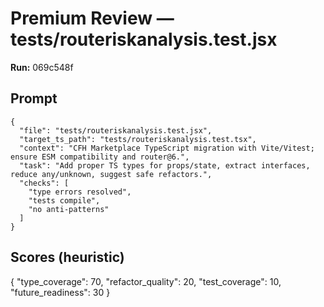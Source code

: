 # Premium Review — tests/routeriskanalysis.test.jsx

**Run:** 069c548f

## Prompt

```
{
  "file": "tests/routeriskanalysis.test.jsx",
  "target_ts_path": "tests/routeriskanalysis.test.tsx",
  "context": "CFH Marketplace TypeScript migration with Vite/Vitest; ensure ESM compatibility and router@6.",
  "task": "Add proper TS types for props/state, extract interfaces, reduce any/unknown, suggest safe refactors.",
  "checks": [
    "type errors resolved",
    "tests compile",
    "no anti-patterns"
  ]
}
```

## Scores (heuristic)

{
  "type_coverage": 70,
  "refactor_quality": 20,
  "test_coverage": 10,
  "future_readiness": 30
}
